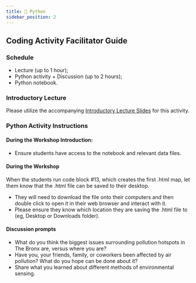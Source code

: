 ```yaml
---
title: 👾 Python
sidebar_position: 2
---
```


## Coding Activity Facilitator Guide

### Schedule

- Lecture (up to 1 hour);
- Python activity + Discussion (up to 2 hours);
- Python notebook.

### Introductory Lecture

Please utilize the accompanying [Introductory Lecture Slides](handbook_slides) for this activity.

### Python Activity Instructions

#### During the Workshop Introduction:

- Ensure students have access to the notebook and relevant data files.

#### During the Workshop

When the students run code block #13, which creates the first .html map, let them know that the .html file can be saved to their desktop.

- They will need to download the file onto their computers and then double click to open it in their web browser and interact with it.
- Please ensure they know which location they are saving the .html file to (eg, Desktop or Downloads folder).

#### Discussion prompts

- What do you think the biggest issues surrounding pollution hotspots in The Bronx are, versus where you are?
- Have you, your friends, family, or coworkers been affected by air pollution? What do you hope can be done about it?
- Share what you learned about different methods of environmental sensing.
